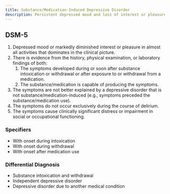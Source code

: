 ```yaml
---
title: Substance/Medication-Induced Depressive Disorder
description: Persistent depressed mood and loss of interest or pleasure due to intoxication, use, or withdrawal from a substance or medication. 
---
```


## DSM-5
1. Depressed mood or markedly diminished interest or pleasure in almost all activities that dominates in the clinical picture.  
2. There is evidence from the history, physical examination, or laboratory findings of both:  
    1. The symptoms developed during or soon after substance intoxication or withdrawal or after exposure to or withdrawal from a medication.  
    2. The substance/medication is capable of producing the symptoms.  
3. The symptoms are not better explained by a depressive disorder that is not substance/medication-induced (e.g., symptoms preceded the substance/medication use).  
4. The symptoms do not occur exclusively during the course of delirium.  
5. The symptoms cause clinically significant distress or impairment in social or occupational functioning. 

### Specifiers
- With onset during intoxication  
- With onset during withdrawal  
- With onset after medication use 

### Differential Diagnosis
- Substance intoxication and withdrawal  
- Independent depressive disorder  
- Depressive disorder due to another medical condition  